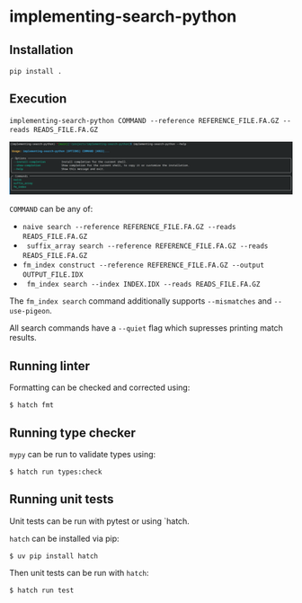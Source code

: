 # implementing-search-python 

## Installation

```console
pip install . 
```

## Execution

```console
implementing-search-python COMMAND --reference REFERENCE_FILE.FA.GZ --reads READS_FILE.FA.GZ
```
![Usage](./data/usage.png?raw=true)


`COMMAND` can be any of:
* `naive search --reference REFERENCE_FILE.FA.GZ --reads READS_FILE.FA.GZ`
* ` suffix_array search --reference REFERENCE_FILE.FA.GZ --reads READS_FILE.FA.GZ`
* `fm_index construct --reference REFERENCE_FILE.FA.GZ --output OUTPUT_FILE.IDX`
* ` fm_index search --index INDEX.IDX --reads READS_FILE.FA.GZ`

The `fm_index search` command additionally supports `--mismatches` and `--use-pigeon`.

All search commands have a `--quiet` flag which supresses printing match results.


## Running linter

Formatting can be checked and corrected using:

```
$ hatch fmt
```

## Running type checker

`mypy` can be run to validate types using:

```
$ hatch run types:check
```


## Running unit tests

Unit tests can be run with pytest or using `hatch.

`hatch` can be installed via pip:

```
$ uv pip install hatch
```

Then unit tests can be run with `hatch`:

```
$ hatch run test

